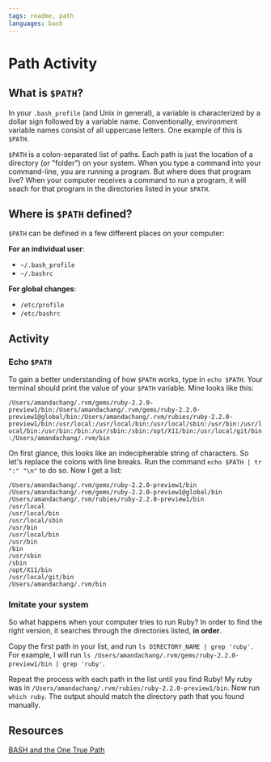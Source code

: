 ```yaml
---
tags: readme, path
languages: bash
---
```


# Path Activity
## What is `$PATH`?

In your `.bash_profile` (and Unix in general), a variable is characterized by a dollar sign followed by a variable name. Conventionally, environment variable names consist of all uppercase letters. One example of this is `$PATH`.

`$PATH` is a colon-separated list of paths. Each path is just the location of a directory (or "folder") on your system. When you type a command into your command-line, you are running a program. But where does that program live? When your computer receives a command to run a program, it will seach for that program in the directories listed in your `$PATH`.

## Where is `$PATH` defined?

`$PATH` can be defined in a few different places on your computer:

__For an individual user__:
* `~/.bash_profile`
* `~/.bashrc`

__For global changes__:
* `/etc/profile`
* `/etc/bashrc`

## Activity

### Echo `$PATH`

To gain a better understanding of how `$PATH` works, type in `echo $PATH`. Your terminal should print the value of your `$PATH` variable. Mine looks like this:

`/Users/amandachang/.rvm/gems/ruby-2.2.0-preview1/bin:/Users/amandachang/.rvm/gems/ruby-2.2.0-preview1@global/bin:/Users/amandachang/.rvm/rubies/ruby-2.2.0-preview1/bin:/usr/local:/usr/local/bin:/usr/local/sbin:/usr/bin:/usr/local/bin:/usr/bin:/bin:/usr/sbin:/sbin:/opt/X11/bin:/usr/local/git/bin:/Users/amandachang/.rvm/bin
`

On first glance, this looks like an indecipherable string of characters. So let's replace the colons with line breaks. Run the command `echo $PATH | tr ":" "\n"` to do so. Now I get a list:

```
/Users/amandachang/.rvm/gems/ruby-2.2.0-preview1/bin
/Users/amandachang/.rvm/gems/ruby-2.2.0-preview1@global/bin
/Users/amandachang/.rvm/rubies/ruby-2.2.0-preview1/bin
/usr/local
/usr/local/bin
/usr/local/sbin
/usr/bin
/usr/local/bin
/usr/bin
/bin
/usr/sbin
/sbin
/opt/X11/bin
/usr/local/git/bin
/Users/amandachang/.rvm/bin
```

### Imitate your system

So what happens when your computer tries to run Ruby? In order to find the right version, it searches through the directories listed, __in order__.

Copy the first path in your list, and run `ls DIRECTORY_NAME | grep 'ruby'`. For example, I will run `ls /Users/amandachang/.rvm/gems/ruby-2.2.0-preview1/bin | grep 'ruby'`.

Repeat the process with each path in the list until you find Ruby! My ruby was in `/Users/amandachang/.rvm/rubies/ruby-2.2.0-preview1/bin`. Now run `which ruby`. The output should match the directory path that you found manually.

## Resources

[BASH and the One True Path](http://blog.seldomatt.com/blog/2012/10/08/bash-and-the-one-true-path/)
